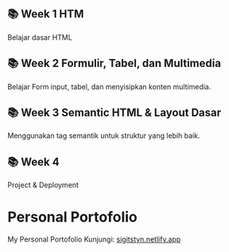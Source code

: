 ## 📚 Week 1 HTM
Belajar dasar HTML

## 📚 Week 2 Formulir, Tabel, dan Multimedia
Belajar Form input, tabel, dan menyisipkan konten multimedia.

## 📚 Week 3 Semantic HTML & Layout Dasar
Menggunakan tag semantik untuk struktur yang lebih baik.

## 📚 Week 4
Project & Deployment

# Personal Portofolio
My Personal Portofolio 
Kunjungi: [sigitstyn.netlify.app](https://sigitstyn.netlify.app/)

